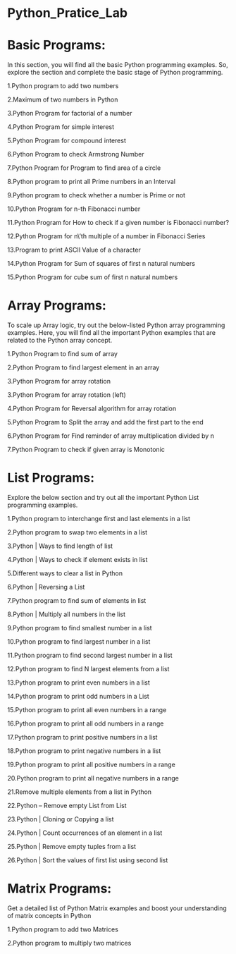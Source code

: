 # Python_Pratice_Lab
# Basic Programs:
In this section, you will find all the basic Python programming examples. So, explore the section and complete the basic stage of Python programming.

1.Python program to add two numbers

2.Maximum of two numbers in Python

3.Python Program for factorial of a number

4.Python Program for simple interest

5.Python Program for compound interest

6.Python Program to check Armstrong Number

7.Python Program for Program to find area of a circle

8.Python program to print all Prime numbers in an Interval

9.Python program to check whether a number is Prime or not

10.Python Program for n-th Fibonacci number

11.Python Program for How to check if a given number is Fibonacci number?

12.Python Program for n\’th multiple of a number in Fibonacci Series

13.Program to print ASCII Value of a character

14.Python Program for Sum of squares of first n natural numbers

15.Python Program for cube sum of first n natural numbers


# Array Programs:
To scale up Array logic, try out the below-listed Python array programming examples. Here, you will find all the important Python examples that are related to the Python array concept.

1.Python Program to find sum of array

2.Python Program to find largest element in an array

3.Python Program for array rotation

3.Python Program for array rotation (left)

4.Python Program for Reversal algorithm for array rotation

5.Python Program to Split the array and add the first part to the end

6.Python Program for Find reminder of array multiplication divided by n

7.Python Program to check if given array is Monotonic


# List Programs:
Explore the below section and try out all the important Python List programming examples.

1.Python program to interchange first and last elements in a list

2.Python program to swap two elements in a list

3.Python | Ways to find length of list

4.Python | Ways to check if element exists in list

5.Different ways to clear a list in Python

6.Python | Reversing a List

7.Python program to find sum of elements in list

8.Python | Multiply all numbers in the list

9.Python program to find smallest number in a list

10.Python program to find largest number in a list

11.Python program to find second largest number in a list

12.Python program to find N largest elements from a list

13.Python program to print even numbers in a list

14.Python program to print odd numbers in a List

15.Python program to print all even numbers in a range

16.Python program to print all odd numbers in a range

17.Python program to print positive numbers in a list

18.Python program to print negative numbers in a list

19.Python program to print all positive numbers in a range

20.Python program to print all negative numbers in a range

21.Remove multiple elements from a list in Python

22.Python – Remove empty List from List

23.Python | Cloning or Copying a list

24.Python | Count occurrences of an element in a list

25.Python | Remove empty tuples from a list

26.Python | Sort the values of first list using second list

# Matrix Programs:
Get a detailed list of Python Matrix examples and boost your understanding of matrix concepts in Python

1.Python program to add two Matrices

2.Python program to multiply two matrices
